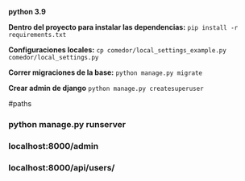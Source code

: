 **python 3.9**

**Dentro del proyecto para instalar las dependencias:**
`pip install -r requirements.txt`

**Configuraciones locales:**
`cp comedor/local_settings_example.py comedor/local_settings.py`

**Correr migraciones de la base:**
 `python manage.py migrate`

**Crear admin de django**
 `python manage.py createsuperuser`


#paths 
### python manage.py runserver 
### localhost:8000/admin 
### localhost:8000/api/users/


